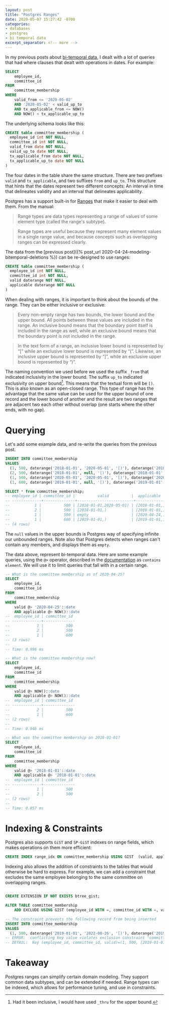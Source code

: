 ```yaml
---
layout: post
title: "Postgres Ranges"
date: 2020-05-07 15:27:42 -0700
categories:
- databases
- postgres
- bi temporal data
excerpt_separator: <!-- more -->
---
```


In my previous posts about [bi-temporal data](/categories/bi-temporal-data/), I dealt with a lot of queries that had where clauses that dealt with operations in dates. For example:

```sql
SELECT
    employee_id,
    committee_id
FROM
    committee_membership
WHERE
    valid_from <= '2020-05-02'
    AND '2020-05-02' < valid_up_to
    AND tx_applicable_from <= NOW()
    AND NOW() < tx_applicable_up_to
```

The underlying schema looks like this:

```sql
CREATE table committee_membership (
  employee_id int NOT NULL,
  committee_id int NOT NULL,
  valid_from date NOT NULL,
  valid_up_to date NOT NULL,
  tx_applicable_from date NOT NULL,
  tx_applicable_up_to date NOT NULL
)
```

The four dates in the table share the same structure. There are two prefixes `valid` and `tx_applicable`, and two suffixes `from` and `up_to`. This structure that hints that the dates represent two different concepts: An interval in time that delineates validity and an interval that delineates applicability.

<!-- more -->

Postgres has a support built-in for [Ranges][ranges] that make it easier to deal with them. From the manual:

> Range types are data types representing a range of values of some element type (called the range's subtype).

> Range types are useful because they represent many element values in a single range value, and because concepts such as overlapping ranges can be expressed clearly.

The data from the [previous post]({% post_url 2020-04-24-modeling-bitemporal-deletions %}) can be re-designed to use ranges:

```sql
CREATE table committee_membership (
  employee_id int NOT NULL,
  committee_id int NOT NULL,
  valid daterange NOT NULL,
  applicable daterange NOT NULL
)
```

When dealing with ranges, it is important to think about the bounds of the range. They can be either inclusive or exclusive:

> Every non-empty range has two bounds, the lower bound and the upper bound. All points between these values are included in the range. An inclusive bound means that the boundary point itself is included in the range as well, while an exclusive bound means that the boundary point is not included in the range.

> In the text form of a range, an inclusive lower bound is represented by “[” while an exclusive lower bound is represented by “(”. Likewise, an inclusive upper bound is represented by “]”, while an exclusive upper bound is represented by “)”.

The naming convention we used before we used the suffix `_from` that indicated inclusivity in the lower bound. The suffix `up_to` indicated exclusivity on upper bound[^1]. This means that the textual form will be `[)`. This is also known as an open-closed range. This type of range has the advantage that the same value can be used for the upper bound of one record and the lower bound of another and the result are two ranges that are adjacent two each other without overlap (one starts where the other ends, with no gap).

# Querying

Let's add some example data, and re-write the queries from the previous post.


```sql
INSERT INTO committee_membership
VALUES
  (1, 500, daterange('2018-01-01', '2020-05-01', '[)'), daterange('2018-01-01', null, '[)')),
  (2, 500, daterange('2018-01-01', null, '[)'), daterange('2018-01-01', null, '[)')),
  (1, 500, daterange('2020-05-01', '2020-05-01', '[)'), daterange('2020-04-24', null, '[)')),
  (1, 600, daterange('2019-01-01', null, '[)'), daterange('2019-01-01', null, '[)'))

SELECT * from committee_membership;
-- employee_id | committee_id |          valid          |  applicable
-- -------------+--------------+-------------------------+---------------
--           1 |          500 | [2018-01-01,2020-05-01) | [2018-01-01,)
--           2 |          500 | [2018-01-01,)           | [2018-01-01,)
--           1 |          500 | empty                   | [2020-04-24,)
--           1 |          600 | [2019-01-01,)           | [2019-01-01,)
-- (4 rows)
```

The `null` values in the upper bounds is Postgres way of specifying infinite our unbounded ranges. Note also that Postgres detects when ranges can't contain any members, and displays them as `empty`.

The data above, represent bi-temporal data. Here are some example queries, using the `@>` operator, described in the [documentation][operators] as `contains element`. We will use it to limit queries that fall with in a certain range.

```sql
-- What is the committee membership as of 2020-04-25?
SELECT
    employee_id,
    committee_id
FROM
    committee_membership
WHERE
    valid @> '2020-04-25'::date
    AND applicable @> NOW()::date
--  employee_id | committee_id
-- -------------+--------------
--            1 |          500
--            2 |          500
--            1 |          600
-- (3 rows)
--
-- Time: 0.996 ms

-- What is the committee membership now?
SELECT
    employee_id,
    committee_id
FROM
    committee_membership
WHERE
    valid @> NOW()::date
    AND applicable @> NOW()::date
--  employee_id | committee_id
-- -------------+--------------
--            2 |          500
--            1 |          600
-- (2 rows)
--
-- Time: 0.946 ms

-- What was the committee membership on 2018-01-01?
SELECT
    employee_id,
    committee_id
FROM
    committee_membership
WHERE
    valid @> '2018-01-01'::date
    AND applicable @> '2018-01-01'::date
--  employee_id | committee_id
-- -------------+--------------
--            1 |          500
--            2 |          500
-- (2 rows)
--
-- Time: 0.857 ms
```

# Indexing & Constraints

Postgres also supports `GiST` and `SP-GiST` indexes on range fields, which makes operations on them more efficient:

```sql
CREATE INDEX range_idx ON committee_membership USING GIST  (valid, applicable);
```

Indexing also allows the addition of constraints to the tables that would otherwise be hard to express. For example, we can add a constraint that excludes the same employee belonging to the same committee on overlapping ranges.

```sql

CREATE EXTENSION IF NOT EXISTS btree_gist;

ALTER TABLE committee_membership
    ADD EXCLUDE USING GIST (employee_id WITH =, committee_id WITH =, valid WITH &&);

-- The constraint prevents the following record from being inserted
INSERT INTO committee_membership
VALUES
  (1, 500, daterange('2019-01-01', '2022-08-26', '[)'), daterange('2019-01-01', null, '[)'));
-- ERROR:  conflicting key value violates exclusion constraint "committee_membership_employee_id_committee_id_valid_excl"
-- DETAIL:  Key (employee_id, committee_id, valid)=(1, 500, [2019-01-01,2022-08-26)) conflicts with existing key (employee_id, committee_id, valid)=(1, 500, [2018-01-01,2020-05-01)).
```

# Takeaway

Postgres ranges can simplify certain domain modeling. They support common data subtypes, and can be extended if needed. Range types can be indexed, which allows for performance tuning, and use in constraints.

[^1]: Had it been inclusive, I would have used `_thru` for the upper bound.

[ranges]: https://www.postgresql.org/docs/12/rangetypes.html
[operators]: http://www.postgresql.org/docs/12/interactive/functions-range.html
